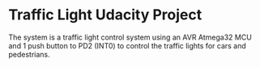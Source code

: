 # Traffic Light Udacity Project
 The system is a traffic light control system using an AVR  Atmega32 MCU and 1 push button to PD2 (INT0) to control the  traffic lights for cars and pedestrians. 
